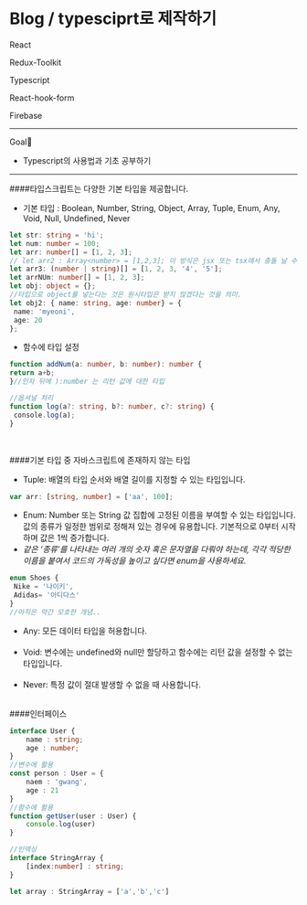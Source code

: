 Blog / typesciprt로 제작하기
===========================
React

Redux-Toolkit

Typescript

React-hook-form

Firebase

------------------------------------

Goal🎯

- Typescript의 사용법과 기초 공부하기


--------------------------------------


####타입스크립트는 다양한 기본 타입을 제공합니다.</br>
- 기본 타입 : 
Boolean, Number, String, Object, Array, Tuple, Enum, Any, Void, Null, Undefined, Never

```typescript
let str: string = 'hi';
let num: number = 100;
let arr: number[] = [1, 2, 3];
// let arr2 : Array<number> = [1,2,3]; 이 방식은 jsx 또는 tsx애서 충돌 날 수 있음
let arr3: (number | string)[] = [1, 2, 3, '4', '5'];
let arrNUm: number[] = [1, 2, 3];
let obj: object = {};
//타입으로 object를 넣는다는 것은 원시타입은 받지 않겠다는 것을 의미.
let obj2: { name: string, age: number} = {
 name: 'myeoni',
 age: 20
};
```

- 함수에 타입 설정

```typescript
function addNum(a: number, b: number): number {
return a+b;
}//인자 뒤에 ):number 는 리턴 값에 대한 타입

//옵셔널 처리
function log(a?: string, b?: number, c?: string) {
 console.log(a);
}
```

<br/>

####기본 타입 중 자바스크립트에 존재하지 않는 타입<br/>
- Tuple: 배열의 타입 순서와 배열 길이를 지정할 수 있는 타입입니다.
```typescript
var arr: [string, number] = ['aa', 100];
```

- Enum: Number 또는 String 값 집합에 고정된 이름을 부여할 수 있는 타입입니다. 값의 종류가 일정한 범위로 정해져 있는 경우에 유용합니다. 기본적으로 0부터 시작하며 값은 1씩 증가합니다.
- _같은 ‘종류’를 나타내는 여러 개의 숫자 혹은 문자열을 다뤄야 하는데, 각각 적당한 이름을 붙여서 코드의 가독성을 높이고 싶다면 enum을 사용하세요._
```typescript
enum Shoes {
 Nike = '나이키',
 Adidas= '아디다스'
}
//아직은 약간 모호한 개념..
```
- Any: 모든 데이터 타입을 허용합니다.
  <br/><br/>
- Void: 변수에는 undefined와 null만 할당하고 함수에는 리턴 값을 설정할 수 없는 타입입니다.
<br/><br/>
- Never: 특정 값이 절대 발생할 수 없을 때 사용합니다.<br/><br/>

####인터페이스<br/>

```typescript
interface User {
    name : string;
    age : number;
}
//변수에 활용
const person : User = {
    naem : 'gwang',
    age : 21
}
//함수에 활용
function getUser(user : User) {
    console.log(user)
}

//인덱싱
interface StringArray {
    [index:number] : string;
}

let array : StringArray = ['a','b','c']
```

